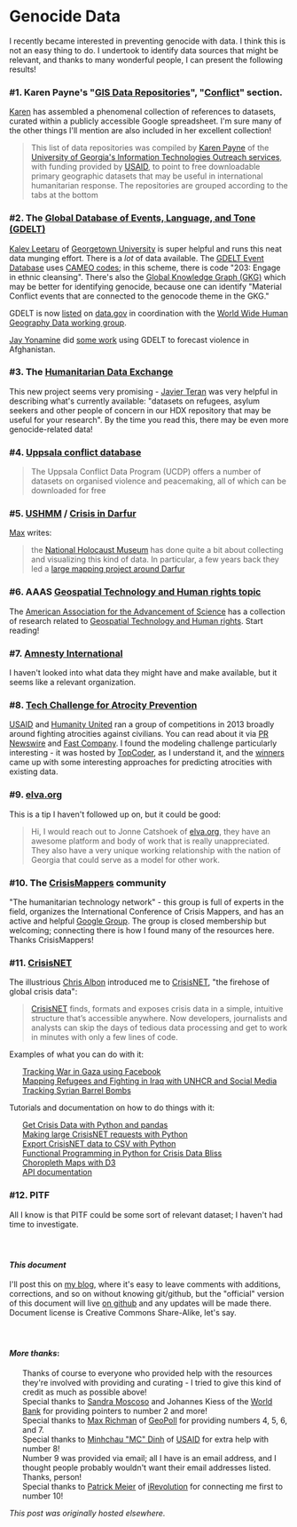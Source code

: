 # Genocide Data



I recently became interested in preventing genocide with data. I think this is not an easy thing to do. I undertook to identify data sources that might be relevant, and thanks to many wonderful people, I can present the following results!

<h3>

<a class="anchor" href="https://github.com/ajschumacher/genocide_data#1-karen-paynes-gis-data-repositories-conflict-section" name="user-content-1-karen-paynes-gis-data-repositories-conflict-section"></a>#1. Karen Payne's "<a href="https://docs.google.com/spreadsheet/ccc?key=0AuApi46szKw4dDhVM1dZNmpld3dIQWdRS2NnRkZDQWc&amp;usp=drive_web#gid=47">GIS Data Repositories</a>", "<a href="https://docs.google.com/spreadsheet/ccc?key=0AuApi46szKw4dDhVM1dZNmpld3dIQWdRS2NnRkZDQWc&amp;usp=drive_web#gid=54">Conflict</a>" section.</h3>

<a href="http://www.cviog.uga.edu/faculty-staff/paynek">Karen</a> has assembled a phenomenal collection of references to datasets, curated within a publicly accessible Google spreadsheet. I'm sure many of the other things I'll mention are also included in her excellent collection!

<blockquote>

This list of data repositories was compiled by <a href="http://www.cviog.uga.edu/faculty-staff/paynek">Karen Payne</a> of the <a href="http://www.cviog.uga.edu/itos">University of Georgia's Information Technologies Outreach services</a>, with funding provided by <a href="http://www.usaid.gov/">USAID</a>, to point to free downloadable primary geographic datasets that may be useful in international humanitarian response. The repositories are grouped according to the tabs at the bottom

</blockquote>

<h3>

<a class="anchor" href="https://github.com/ajschumacher/genocide_data#2-the-global-database-of-events-language-and-tone-gdelt" name="user-content-2-the-global-database-of-events-language-and-tone-gdelt"></a>#2. The <a href="http://gdeltproject.org/">Global Database of Events, Language, and Tone (GDELT)</a>

</h3>

<a href="http://www.kalevleetaru.com/">Kalev Leetaru</a> of <a href="http://www.georgetown.edu/">Georgetown University</a> is super helpful and runs this neat data munging effort. There is a <em>lot</em> of data available. The <a href="http://data.gdeltproject.org/events/index.html">GDELT Event Database</a> uses <a href="http://eventdata.parusanalytics.com/data.dir/cameo.html">CAMEO codes</a>; in this scheme, there is code "203: Engage in ethnic cleansing". There's also the <a href="http://data.gdeltproject.org/gkg/index.html">Global Knowledge Graph (GKG)</a> which may be better for identifying genocide, because one can identify "Material Conflict events that are connected to the genocode theme in the GKG."

GDELT is now <a href="http://catalog.data.gov/dataset/global-database-of-events-language-and-tone-gdelt-project">listed</a> on <a href="http://www.data.gov/">data.gov</a> in coordination with the <a href="https://wwhgd.org/">World Wide Human Geography Data working group</a>.

<a href="https://twitter.com/jay_yonamine">Jay Yonamine</a> did <a href="http://jayyonamine.com/?p=645">some work</a> using GDELT to forecast violence in Afghanistan.

<h3>

<a class="anchor" href="https://github.com/ajschumacher/genocide_data#3-the-humanitarian-data-exchange" name="user-content-3-the-humanitarian-data-exchange"></a>#3. The <a href="http://data.hdx.rwlabs.org/">Humanitarian Data Exchange</a>

</h3>

This new project seems very promising - <a href="https://twitter.com/JTeran2000">Javier Teran</a> was very helpful in describing what's currently available: "datasets on refugees, asylum seekers and other people of concern in our HDX repository that may be useful for your research". By the time you read this, there may be even more genocide-related data!

<h3>

<a class="anchor" href="https://github.com/ajschumacher/genocide_data#4-uppsala-conflict-database" name="user-content-4-uppsala-conflict-database"></a>#4. <a href="http://www.pcr.uu.se/research/ucdp/datasets/">Uppsala conflict database</a>

</h3>

<blockquote>

The Uppsala Conflict Data Program (UCDP) offers a number of datasets on organised violence and peacemaking, all of which can be downloaded for free

</blockquote>

<h3>

<a class="anchor" href="https://github.com/ajschumacher/genocide_data#5-ushmm--crisis-in-darfur" name="user-content-5-ushmm--crisis-in-darfur"></a>#5. <a href="http://www.ushmm.org/">USHMM</a> / <a href="http://www.ushmm.org/learn/mapping-initiatives/crisis-in-darfur">Crisis in Darfur</a>

</h3>

<a href="http://richmanmax.com/">Max</a> writes:

<blockquote>

the <a href="http://www.ushmm.org/">National Holocaust Museum</a> has done quite a bit about collecting and visualizing this kind of data. In particular, a few years back they led a <a href="http://www.ushmm.org/learn/mapping-initiatives/crisis-in-darfur">large mapping project around Darfur</a>

</blockquote>

<h3>

<a class="anchor" href="https://github.com/ajschumacher/genocide_data#6-aaas-geospatial-technology-and-human-rights-topic" name="user-content-6-aaas-geospatial-technology-and-human-rights-topic"></a>#6. AAAS <a href="http://www.aaas.org/topics/geospatial-technologies-and-human-rights">Geospatial Technology and Human rights topic</a>

</h3>

The <a href="http://www.aaas.org/">American Association for the Advancement of Science</a> has a collection of research related to <a href="http://www.aaas.org/topics/geospatial-technologies-and-human-rights">Geospatial Technology and Human rights</a>. Start reading!

<h3>

<a class="anchor" href="https://github.com/ajschumacher/genocide_data#7-amnesty-international" name="user-content-7-amnesty-international"></a>#7. <a href="http://www.amnesty.org/">Amnesty International</a>

</h3>

I haven't looked into what data they might have and make available, but it seems like a relevant organization.

<h3>

<a class="anchor" href="https://github.com/ajschumacher/genocide_data#8-tech-challenge-for-atrocity-prevention" name="user-content-8-tech-challenge-for-atrocity-prevention"></a>#8. <a href="http://www.thetechchallenge.org/">Tech Challenge for Atrocity Prevention</a>

</h3>

<a href="http://www.usaid.gov/">USAID</a> and <a href="http://www.humanityunited.org/">Humanity United</a> ran a group of competitions in 2013 broadly around fighting atrocities against civilians. You can read about it via <a href="http://www.prnewswire.com/news-releases/innovative-thinkers-from-around-the-world-create-new-technologies-for-predicting-mass-atrocities-231592141.html">PR Newswire</a> and <a href="http://www.fastcoexist.com/3022972/when-and-where-will-atrocities-will-occur-this-algorithm-knows">Fast Company</a>. I found the modeling challenge particularly interesting - it was hosted by <a href="http://www.topcoder.com/">TopCoder</a>, as I understand it, and the <a href="http://thetechchallenge.org/winners/model.html">winners</a> came up with some interesting approaches for predicting atrocities with existing data.

<h3>

<a class="anchor" href="https://github.com/ajschumacher/genocide_data#9-elvaorg" name="user-content-9-elvaorg"></a>#9. <a href="http://elva.org/">elva.org</a>

</h3>

This is a tip I haven't followed up on, but it could be good:

<blockquote>

Hi, I would reach out to Jonne Catshoek of <a href="http://elva.org/">elva.org</a>, they have an awesome platform and body of work that is really unappreciated. They also have a very unique working relationship with the nation of Georgia that could serve as a model for other work.

</blockquote>

<h3>

<a class="anchor" href="https://github.com/ajschumacher/genocide_data#10-the-crisismappers-community" name="user-content-10-the-crisismappers-community"></a>#10. The <a href="http://crisismappers.net/">CrisisMappers</a> community</h3>

"The humanitarian technology network" - this group is full of experts in the field, organizes the International Conference of Crisis Mappers, and has an active and helpful <a href="https://groups.google.com/forum/#!forum/crisismappers">Google Group</a>. The group is closed membership but welcoming; connecting there is how I found many of the resources here. Thanks CrisisMappers!

<h3>

<a class="anchor" href="https://github.com/ajschumacher/genocide_data#11-crisisnet" name="user-content-11-crisisnet"></a>#11. <a href="http://crisis.net/">CrisisNET</a>

</h3>

The illustrious <a href="https://twitter.com/chrisalbon">Chris Albon</a> introduced me to <a href="http://crisis.net/">CrisisNET</a>, "the firehose of global crisis data":

<blockquote>

<a href="http://crisis.net/">CrisisNET</a> finds, formats and exposes crisis data in a simple, intuitive structure that&#8217;s accessible anywhere. Now developers, journalists and analysts can skip the days of tedious data processing and get to work in minutes with only a few lines of code.

</blockquote>

Examples of what you can do with it:

<ul class="task-list">

<li><a href="http://blog.crisis.net/tracking-gaza-at-war-using-facebook/">Tracking War in Gaza using Facebook</a></li>

<li><a href="http://blog.crisis.net/mapping-refugees-in-iraq/">Mapping Refugees and Fighting in Iraq with UNHCR and Social Media</a></li>

<li><a href="http://blog.crisis.net/tracking-syrian-barrel-bombs/">Tracking Syrian Barrel Bombs</a></li>

</ul>

Tutorials and documentation on how to do things with it:

<ul class="task-list">

<li><a href="http://blog.crisis.net/get-crisis-data-with-python-and-pandas/">Get Crisis Data with Python and pandas</a></li>

<li><a href="http://blog.crisis.net/making-large-crisisnet-requests-using-python/">Making large CrisisNET requests with Python</a></li>

<li><a href="http://blog.crisis.net/export-requests-to-csv-with-python/">Export CrisisNET data to CSV with Python</a></li>

<li><a href="http://blog.crisis.net/functional-programming-in-python-for-crisis-data-bliss/">Functional Programming in Python for Crisis Data Bliss</a></li>

<li><a href="http://blog.crisis.net/choropleth-maps-with-d3/">Choropleth Maps with D3</a></li>

<li><a href="http://api.crisis.net/page/documentation">API documentation</a></li>

</ul>

<h3>

<a class="anchor" href="https://github.com/ajschumacher/genocide_data#12-pitf" name="user-content-12-pitf"></a>#12. PITF</h3>

All I know is that PITF could be some sort of relevant dataset; I haven't had time to investigate.

<h4>&#160;</h4>

<h4>

<a class="anchor" href="https://github.com/ajschumacher/genocide_data#this-document" name="user-content-this-document"></a><em>This document</em>

</h4>

I'll post this on <a href="http://planspace.org/">my blog</a>, where it's easy to leave comments with additions, corrections, and so on without knowing git/github, but the "official" version of this document will live <a href="http://github.com/ajschumacher/genocide_data/">on github</a> and any updates will be made there. Document license is Creative Commons Share-Alike, let's say.

<h4>&#160;</h4>

<h4>

<a class="anchor" href="https://github.com/ajschumacher/genocide_data#more-thanks" name="user-content-more-thanks"></a><em>More thanks</em>:</h4>

<ul class="task-list">

<li>Thanks of course to everyone who provided help with the resources they're involved with providing and curating - I tried to give this kind of credit as much as possible above!</li>

<li>Special thanks to <a href="https://twitter.com/sandramoscoso">Sandra Moscoso</a> and Johannes Kiess of the <a href="http://www.worldbank.org/">World Bank</a> for providing pointers to number 2 and more!</li>

<li>Special thanks to <a href="http://richmanmax.com/">Max Richman</a> of <a href="http://research.geopoll.com/">GeoPoll</a> for providing numbers 4, 5, 6, and 7.</li>

<li>Special thanks to <a href="https://twitter.com/minhchaudinh">Minhchau "MC" Dinh</a> of <a href="http://www.usaid.gov/">USAID</a> for extra help with number 8!</li>

<li>Number 9 was provided via email; all I have is an email address, and I thought people probably wouldn't want their email addresses listed. Thanks, person!</li>

<li>Special thanks to <a href="https://twitter.com/PatrickMeier">Patrick Meier</a> of <a href="http://irevolution.net/">iRevolution</a> for connecting me first to number 10!</li>

</ul>



*This post was originally hosted elsewhere.*
